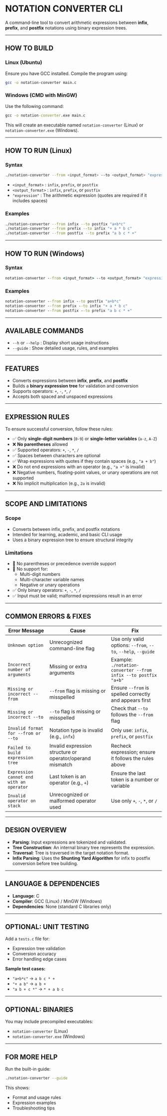 
# NOTATION CONVERTER CLI

A command-line tool to convert arithmetic expressions between **infix**, **prefix**, and **postfix** notations using binary expression trees.

---

## HOW TO BUILD

### Linux (Ubuntu)
Ensure you have GCC installed. Compile the program using:
```bash
gcc -o notation-converter main.c
```

### Windows (CMD with MinGW)
Use the following command:
```cmd
gcc -o notation-converter.exe main.c
```

This will create an executable named `notation-converter` (Linux) or `notation-converter.exe` (Windows).

---

## HOW TO RUN (Linux)

### Syntax
```bash
./notation-converter --from <input_format> --to <output_format> "expression"
```

- `<input_format>`  : `infix`, `prefix`, or `postfix`  
- `<output_format>` : `infix`, `prefix`, or `postfix`  
- `"expression"`    : The arithmetic expression (quotes are required if it includes spaces)

### Examples
```bash
./notation-converter --from infix --to postfix "a+b*c"
./notation-converter --from prefix --to infix "+ a * b c"
./notation-converter --from postfix --to prefix "a b c * +"
```

---

## HOW TO RUN (Windows)

### Syntax
```cmd
notation-converter --from <input_format> --to <output_format> "expression"
```

### Examples
```cmd
notation-converter --from infix --to postfix "a+b*c"
notation-converter --from prefix --to infix "+ a * b c"
notation-converter --from postfix --to prefix "a b c * +"
```

---

## AVAILABLE COMMANDS

- `--h` or `--help`  : Display short usage instructions  
- `--guide`          : Show detailed usage, rules, and examples  

---

## FEATURES

- Converts expressions between **infix**, **prefix**, and **postfix**
- Builds a **binary expression tree** for validation and conversion
- Supports operators: `+`, `-`, `*`, `/`
- Accepts both spaced and unspaced expressions

---

## EXPRESSION RULES

To ensure successful conversion, follow these rules:

- ✅ Only **single-digit numbers** (`0-9`) or **single-letter variables** (`a-z`, `A-Z`)
- ❌ **No parentheses** allowed
- ✅ Supported operators: `+`, `-`, `*`, `/`
- ✅ Spaces between characters are optional
- ✅ Wrap expressions with quotes if they contain spaces (e.g., `"a + b"`)
- ❌ Do not end expressions with an operator (e.g., `"a +"` is invalid)
- ❌ Negative numbers, floating-point values, or unary operations are not supported
- ❌ No implicit multiplication (e.g., `2a` is invalid)

---

## SCOPE AND LIMITATIONS

### Scope

- Converts between infix, prefix, and postfix notations
- Intended for learning, academic, and basic CLI usage
- Uses a binary expression tree to ensure structural integrity

### Limitations

- 🚫 No parentheses or precedence override support
- 🚫 No support for:
  - Multi-digit numbers
  - Multi-character variable names
  - Negative or unary operations
- ✅ Only binary operators: `+`, `-`, `*`, `/`
- ✅ Input must be valid; malformed expressions result in an error

---

## COMMON ERRORS & FIXES

| **Error Message**                         | **Cause**                                                                 | **Fix**                                                                      |
|------------------------------------------|---------------------------------------------------------------------------|-------------------------------------------------------------------------------|
| `Unknown option`                         | Unrecognized command-line flag                                            | Use only valid options: `--from`, `--to`, `--help`, `--guide`                |
| `Incorrect number of arguments`          | Missing or extra arguments                                                | Example: `./notation-converter --from infix --to postfix "a+b"`             |
| `Missing or incorrect --from`            | `--from` flag is missing or misspelled                                   | Ensure `--from` is spelled correctly and appears first                       |
| `Missing or incorrect --to`              | `--to` flag is missing or misspelled                                     | Check that `--to` follows the `--from` flag                                  |
| `Invalid format for --from or --to`      | Notation type is invalid (e.g., `infx`)                                   | Only use: `infix`, `prefix`, or `postfix`                                   |
| `Failed to build expression tree`        | Invalid expression structure or operator/operand mismatch                 | Recheck expression; ensure it follows the rules above                        |
| `Expression cannot end with an operator` | Last token is an operator (e.g., `+`)                                     | Ensure the last token is a number or variable                                |
| `Invalid operator on stack`              | Unrecognized or malformed operator used                                   | Use only `+`, `-`, `*`, or `/`                                               |

---

## DESIGN OVERVIEW

- **Parsing**: Input expressions are tokenized and validated.
- **Tree Construction**: An internal binary tree represents the expression.
- **Traversal**: Tree is traversed in the target notation format.
- **Infix Parsing**: Uses the **Shunting Yard Algorithm** for infix to postfix conversion before tree building.

---

## LANGUAGE & DEPENDENCIES

- **Language**: C  
- **Compiler**: GCC (Linux) / MinGW (Windows)  
- **Dependencies**: None (standard C libraries only)

---

## OPTIONAL: UNIT TESTING

Add a `tests.c` file for:
- Expression tree validation
- Conversion accuracy
- Error handling edge cases

**Sample test cases:**
- `"a+b*c"` → `a b c * +`
- `"+ a b"` → `a b +`
- `"a b + c *"` → `* + a b c`

---

## OPTIONAL: BINARIES

You may include precompiled executables:
- `notation-converter` (Linux)
- `notation-converter.exe` (Windows)

---

## FOR MORE HELP

Run the built-in guide:
```bash
./notation-converter --guide
```

This shows:
- Format and usage rules
- Expression examples
- Troubleshooting tips
